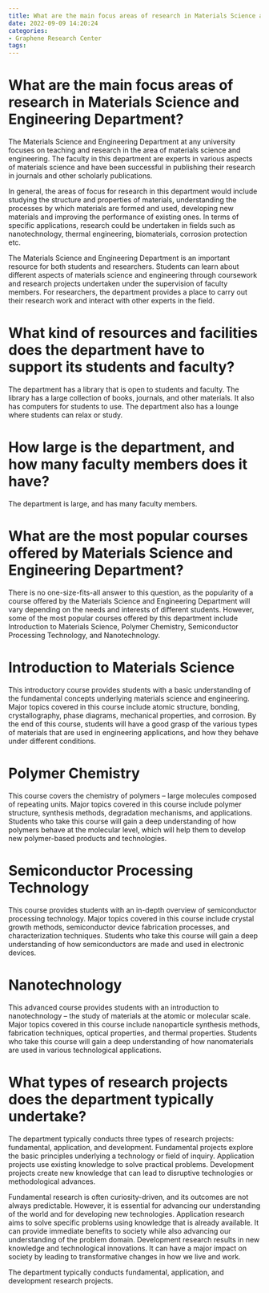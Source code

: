 ```yaml
---
title: What are the main focus areas of research in Materials Science and Engineering Department 
date: 2022-09-09 14:20:24
categories:
- Graphene Research Center
tags:
---
```



#  What are the main focus areas of research in Materials Science and Engineering Department? 

The Materials Science and Engineering Department at any university focuses on teaching and research in the area of materials science and engineering. The faculty in this department are experts in various aspects of materials science and have been successful in publishing their research in journals and other scholarly publications. 

In general, the areas of focus for research in this department would include studying the structure and properties of materials, understanding the processes by which materials are formed and used, developing new materials and improving the performance of existing ones. In terms of specific applications, research could be undertaken in fields such as nanotechnology, thermal engineering, biomaterials, corrosion protection etc. 

The Materials Science and Engineering Department is an important resource for both students and researchers. Students can learn about different aspects of materials science and engineering through coursework and research projects undertaken under the supervision of faculty members. For researchers, the department provides a place to carry out their research work and interact with other experts in the field.

#  What kind of resources and facilities does the department have to support its students and faculty?

The department has a library that is open to students and faculty. The library has a large collection of books, journals, and other materials. It also has computers for students to use. The department also has a lounge where students can relax or study.

#  How large is the department, and how many faculty members does it have?

The department is large, and has many faculty members.

#  What are the most popular courses offered by Materials Science and Engineering Department?

There is no one-size-fits-all answer to this question, as the popularity of a course offered by the Materials Science and Engineering Department will vary depending on the needs and interests of different students. However, some of the most popular courses offered by this department include Introduction to Materials Science, Polymer Chemistry, Semiconductor Processing Technology, and Nanotechnology.

# Introduction to Materials Science

This introductory course provides students with a basic understanding of the fundamental concepts underlying materials science and engineering. Major topics covered in this course include atomic structure, bonding, crystallography, phase diagrams, mechanical properties, and corrosion. By the end of this course, students will have a good grasp of the various types of materials that are used in engineering applications, and how they behave under different conditions.

# Polymer Chemistry

This course covers the chemistry of polymers – large molecules composed of repeating units. Major topics covered in this course include polymer structure, synthesis methods, degradation mechanisms, and applications. Students who take this course will gain a deep understanding of how polymers behave at the molecular level, which will help them to develop new polymer-based products and technologies.

# Semiconductor Processing Technology

This course provides students with an in-depth overview of semiconductor processing technology. Major topics covered in this course include crystal growth methods, semiconductor device fabrication processes, and characterization techniques. Students who take this course will gain a deep understanding of how semiconductors are made and used in electronic devices.

# Nanotechnology

This advanced course provides students with an introduction to nanotechnology – the study of materials at the atomic or molecular scale. Major topics covered in this course include nanoparticle synthesis methods, fabrication techniques, optical properties, and thermal properties. Students who take this course will gain a deep understanding of how nanomaterials are used in various technological applications.

#  What types of research projects does the department typically undertake?

The department typically conducts three types of research projects: fundamental, application, and development. Fundamental projects explore the basic principles underlying a technology or field of inquiry. Application projects use existing knowledge to solve practical problems. Development projects create new knowledge that can lead to disruptive technologies or methodological advances.

Fundamental research is often curiosity-driven, and its outcomes are not always predictable. However, it is essential for advancing our understanding of the world and for developing new technologies. Application research aims to solve specific problems using knowledge that is already available. It can provide immediate benefits to society while also advancing our understanding of the problem domain. Development research results in new knowledge and technological innovations. It can have a major impact on society by leading to transformative changes in how we live and work.

The department typically conducts fundamental, application, and development research projects.